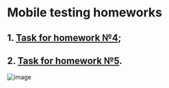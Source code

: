 # Mobile testing homeworks

## 1. [Task for homework №4](https://docs.google.com/document/d/1vmpdT_oWAX0_ZPrf5XfNbdb82WbVShXYi3n6WoWi3II/edit?usp=share_link);
## 2. [Task for homework №5](https://docs.google.com/document/d/1LL1mQIldSPnyb6eSLi1WlSMrb7o7da5YZhCeb6jflk0/edit?usp=share_link).

![image](https://github.com/user-attachments/assets/53abe963-27f0-40d9-b7b5-7c1f65edf55c)

